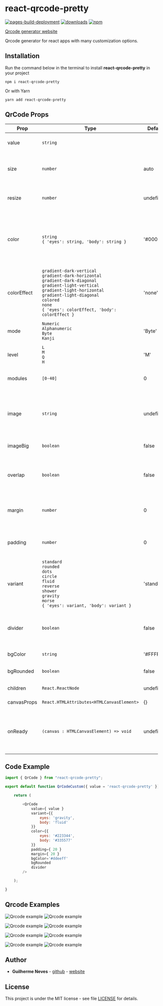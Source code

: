 # react-qrcode-pretty

[![pages-build-deployment](https://github.com/guilhermeasn/react-qrcode-pretty/actions/workflows/pages/pages-build-deployment/badge.svg?branch=example)](https://guilhermeasn.github.io/react-qrcode-pretty/)
[![downloads](https://img.shields.io/npm/dt/react-qrcode-pretty)](https://www.npmjs.com/package/react-qrcode-pretty/)
[![npm](https://img.shields.io/npm/v/react-qrcode-pretty.svg)](https://www.npmjs.com/package/react-qrcode-pretty/v/latest)

[Qrcode generator website](https://guilhermeasn.github.io/react-qrcode-pretty/)

Qrcode generator for react apps with many customization options.

## Installation

Run the command below in the terminal to install **react-qrcode-pretty** in your project

```
npm i react-qrcode-pretty
```

Or with Yarn

```
yarn add react-qrcode-pretty
```

## QrCode Props

|Prop|Type|Default|Details|
|---|---|---|---|
| value | `string` | | Qrcode payload (required) |
| size | `number` | auto | Size of the qrcode without margin and padding |
| resize | `number` | undefined | Resize ready qrcode with CSS |
| color | `string` <br /> `{ 'eyes': string, 'body': string }` | '#000000' | Foreground color for the entire qrcode or for each part (eyes and body) of the qrcode |
| colorEffect | `gradient-dark-vertical` <br /> `gradient-dark-horizontal` <br /> `gradient-dark-diagonal` <br /> `gradient-light-vertical` <br /> `gradient-light-horizontal` <br /> `gradient-light-diagonal` <br /> `colored` <br /> `none` <br /> `{ 'eyes': colorEffect, 'body': colorEffect }` | 'none' | Apply effects to coloring |
| mode | `Numeric` <br /> `Alphanumeric` <br /> `Byte` <br /> `Kanji` | 'Byte' | Mode that payload (value) will be logged |
| level | `L` <br /> `M` <br /> `Q` <br /> `H` | 'M' | Error correction level |
| modules | `[0-40]` | 0 | Number of qrcode modules. 0 is auto |
| image | `string` | undefined | Location (src) of an image to be inserted into the center of the qrcode |
| imageBig | `boolean` | false | Image to be displayed in full size |
| overlap | `boolean` | false | For the image to overlay the qrcode without cropping it |
| margin | `number` | 0 | Margin size. Area without background color |
| padding | `number` | 0 | Padding size. Area with background color |
| variant | `standard` <br /> `rounded`  <br /> `dots` <br /> `circle` <br /> `fluid` <br /> `reverse` <br /> `shower` <br /> `gravity`  <br /> `morse` <br /> `{ 'eyes': variant, 'body': variant }` | 'standard' | Style applied to the entire qrcode or each part (eyes and body) of it |
| divider | `boolean` | false | Active a small separation between the qrcode body points |
| bgColor | `string` | '#FFFFFF' | Background color |
| bgRounded | `boolean` | false | Background color rounded |
| children | `React.ReactNode` | undefined | The canvas tag children |
| canvasProps | `React.HTMLAttributes<HTMLCanvasElement>` | {} | The canvas attributes |
| onReady | `(canvas : HTMLCanvasElement) => void` | undefined | Provides canvas properties and methods when available. |

## Code Example

```js
import { QrCode } from "react-qrcode-pretty";

export default function QrCodeCustom({ value = 'react-qrcode-pretty' }) {

    return (

        <QrCode
            value={ value }
            variant={{
                eyes: 'gravity',
                body: 'fluid'
            }}
            color={{
                eyes: '#223344',
                body: '#335577'
            }}
            padding={ 20 }
            margin={ 20 }
            bgColor='#ddeeff'
            bgRounded
            divider
        />

    );

}
```

## Qrcode Examples

![Qrcode example](examples/qrcode_example_01.png)
![Qrcode example](examples/qrcode_example_02.png)

![Qrcode example](examples/qrcode_example_03.png)
![Qrcode example](examples/qrcode_example_04.png)

![Qrcode example](examples/qrcode_example_05.png)
![Qrcode example](examples/qrcode_example_06.png)

![Qrcode example](examples/qrcode_example_07.png)
![Qrcode example](examples/qrcode_example_08.png)

## Author

* **Guilherme Neves** - [github](https://github.com/guilhermeasn/) - [website](https://gn.dev.br/)

## License

This project is under the MIT license - see file [LICENSE](https://github.com/guilhermeasn/react-qrcode-pretty/blob/master/LICENSE) for details.
